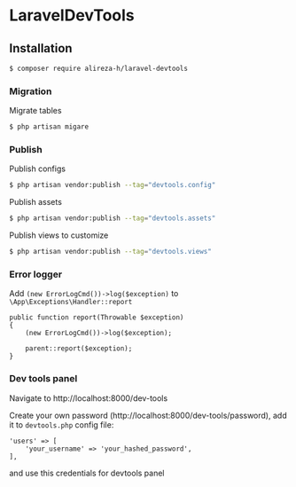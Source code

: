 # LaravelDevTools

## Installation

```bash
$ composer require alireza-h/laravel-devtools
```


### Migration

Migrate tables

```bash
$ php artisan migare
```


### Publish

Publish configs

```bash
$ php artisan vendor:publish --tag="devtools.config"
```


Publish assets

```bash
$ php artisan vendor:publish --tag="devtools.assets"
```


Publish views to customize

```bash
$ php artisan vendor:publish --tag="devtools.views"
```


### Error logger

Add `(new ErrorLogCmd())->log($exception)` to `\App\Exceptions\Handler::report`

```
public function report(Throwable $exception)
{
    (new ErrorLogCmd())->log($exception);

    parent::report($exception);
}
```


### Dev tools panel
Navigate to http://localhost:8000/dev-tools

Create your own password (http://localhost:8000/dev-tools/password), add it to `devtools.php` config file: 

```
'users' => [
    'your_username' => 'your_hashed_password',
],
```

and use this credentials for devtools panel
